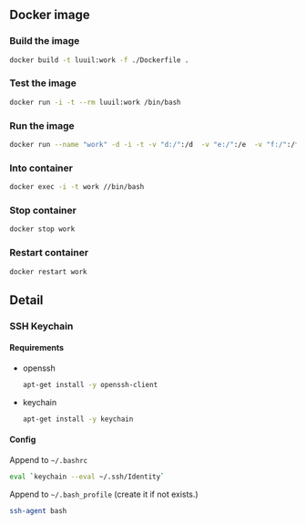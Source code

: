 ## Docker image

### Build the image

```bash
docker build -t luuil:work -f ./Dockerfile .
```

### Test the image

```bash
docker run -i -t --rm luuil:work /bin/bash
```

### Run the image

```bash
docker run --name "work" -d -i -t -v "d:/":/d  -v "e:/":/e  -v "f:/":/f luuil:work
```

### Into container

```bash
docker exec -i -t work //bin/bash
```

### Stop container

```bash
docker stop work
```

### Restart container

```bash
docker restart work
```

## Detail

### SSH Keychain

#### Requirements

- openssh
    ```bash
    apt-get install -y openssh-client
    ```
- keychain
    ```bash
    apt-get install -y keychain
    ```

#### Config

Append to `~/.bashrc`

```bash
eval `keychain --eval ~/.ssh/Identity`
```

Append to `~/.bash_profile` (create it if not exists.)

```bash
ssh-agent bash
```